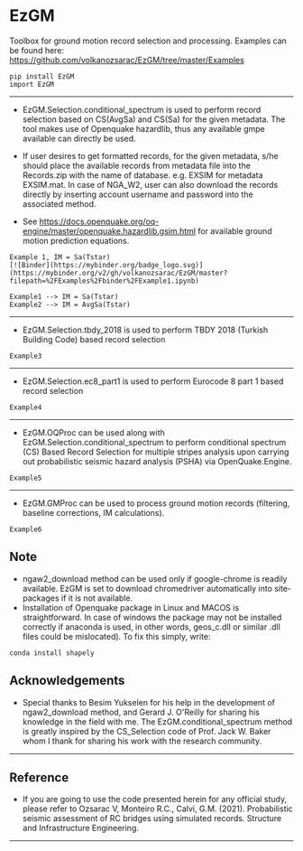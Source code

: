 # EzGM
Toolbox for ground motion record selection and processing. Examples can be found here: https://github.com/volkanozsarac/EzGM/tree/master/Examples

```
pip install EzGM
import EzGM
```
***

- EzGM.Selection.conditional_spectrum is used to perform record selection based on CS(AvgSa) and CS(Sa) for the given metadata. The tool makes use of Openquake hazardlib, thus any available gmpe available can directly be used.
- If user desires to get formatted records, for the given metadata, s/he should place the available records from metadata file into the Records.zip with the name of database.
e.g. EXSIM for metadata EXSIM.mat. In case of NGA_W2, user can also download the records directly by inserting account username and password into the associated method. 

- See https://docs.openquake.org/oq-engine/master/openquake.hazardlib.gsim.html for available ground motion prediction equations.
```
Example 1, IM = Sa(Tstar) 
[![Binder](https://mybinder.org/badge_logo.svg)](https://mybinder.org/v2/gh/volkanozsarac/EzGM/master?filepath=%2FExamples%2Fbinder%2FExample1.ipynb)

Example1 --> IM = Sa(Tstar)
Example2 --> IM = AvgSa(Tstar)
```
***

- EzGM.Selection.tbdy_2018 is used to perform TBDY 2018 (Turkish Building Code) based record selection
```
Example3
```
***

- EzGM.Selection.ec8_part1 is used to perform Eurocode 8 part 1 based record selection
```
Example4
```
***

- EzGM.OQProc can be used along with EzGM.Selection.conditional_spectrum to perform conditional spectrum (CS) Based Record Selection for multiple stripes analysis
upon carrying out probabilistic seismic hazard analysis (PSHA) via OpenQuake.Engine.
```
Example5
```
***

- EzGM.GMProc can be used to process ground motion records (filtering, baseline corrections, IM calculations).
```
Example6
```

## Note
- ngaw2_download method can be used only if google-chrome is readily available. EzGM is set to download chromedriver automatically into site-packages if it is not available.
- Installation of Openquake package in Linux and MACOS is straightforward. In case of windows the package may not be installed correctly if anaconda is used, in other words, geos_c.dll or similar .dll files could be mislocated). To fix this simply, write:
```
conda install shapely
```

## Acknowledgements
- Special thanks to Besim Yukselen for his help in the development of ngaw2_download method, and Gerard J. O'Reilly for sharing his knowledge in the field with me. The EzGM.conditional_spectrum method is greatly inspired by the CS_Selection code of Prof. Jack W. Baker whom I thank for sharing his work with the research community.
***

## Reference
- If you are going to use the code presented herein for any official study, please refer to 
Ozsarac V, Monteiro R.C., Calvi, G.M. (2021). Probabilistic seismic assessment of RC bridges using simulated records. Structure and Infrastructure Engineering.
***
